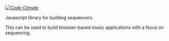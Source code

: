 [![Code Climate](https://codeclimate.com/github/RolandJansen/intermix.js/badges/gpa.svg)](https://codeclimate.com/github/RolandJansen/intermix.js)

Javascript library for building sequencers.

This can be used to build browser-based music applications with a focus on sequencing.
